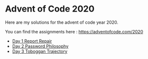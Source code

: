 # Advent of Code 2020
Here are my solutions for the advent of code year 2020.

You can find the assignments here : https://adventofcode.com/2020

- [Day 1 Report Repair](https://github.com/RobbieVerdurme/adventofcode/blob/develop/2020/Assignments/Day1_ReportRepair.md)
- [Day 2 Password Philosophy](https://github.com/RobbieVerdurme/adventofcode/blob/develop/2020/Assignments/Day2_PasswordPhilosophy.md)
- [Day 3 Toboggan Trajectory](https://github.com/RobbieVerdurme/adventofcode/blob/develop/2020/Assignments/Day3_TobogganTrajectory.md)
